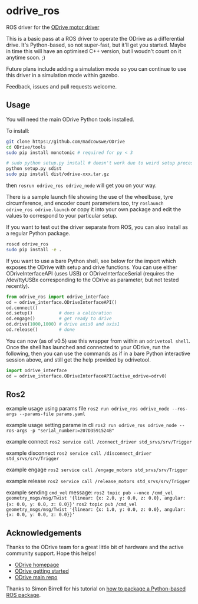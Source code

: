 # odrive_ros
ROS driver for the [ODrive motor driver](https://odriverobotics.com/)

This is a basic pass at a ROS driver to operate the ODrive as a differential drive. It's Python-based, so not super-fast, but it'll get you started. Maybe in time this will have an optimised C++ version, but I woudn't count on it anytime soon. ;)

Future plans include adding a simulation mode so you can continue to use this driver in a simulation mode within gazebo.

Feedback, issues and pull requests welcome.

## Usage

You will need the main ODrive Python tools installed.

To install:
```sh
git clone https://github.com/madcowswe/ODrive
cd ODrive/tools
sudo pip install monotonic # required for py < 3

# sudo python setup.py install # doesn't work due to weird setup process, so do the following:
python setup.py sdist
sudo pip install dist/odrive-xxx.tar.gz
```

then `rosrun odrive_ros odrive_node` will get you on your way. 

There is a sample launch file showing the use of the wheelbase, tyre circumference, and encoder count parameters too, try `roslaunch odrive_ros odrive.launch` or copy it into your own package and edit the values to correspond to your particular setup.

If you want to test out the driver separate from ROS, you can also install as a regular Python package.

```sh
roscd odrive_ros
sudo pip install -e .
```

If you want to use a bare Python shell, see below for the import which exposes the ODrive with setup and drive functions. You can use either ODriveInterfaceAPI (uses USB) or ODriveInterfaceSerial (requires the /dev/ttyUSBx corresponding to the ODrive as parameter, but not tested recently).

```python
from odrive_ros import odrive_interface
od = odrive_interface.ODriveInterfaceAPI()
od.connect()
od.setup()          # does a calibration
od.engage()         # get ready to drive
od.drive(1000,1000) # drive axis0 and axis1
od.release()        # done
```

You can now (as of v0.5) use this wrapper from within an `odrivetool shell`. Once the shell has launched and connected to your ODrive, run the following, then you can use the commands as if in a bare Python interactive session above, and still get the help provided by odrivetool.

```python
import odrive_interface
od = odrive_interface.ODriveInterfaceAPI(active_odrive=odrv0)
```

## Ros2

example usage using params file
`ros2 run odrive_ros odrive_node --ros-args --params-file params.yaml`

example usage setting parame in cli
`ros2 run odrive_ros odrive_node --ros-args -p "serial_number:=207D3591524B"`

example connect
`ros2 service call /connect_driver std_srvs/srv/Trigger`

example disconnect
`ros2 service call /disconnect_driver std_srvs/srv/Trigger`

example engage
`ros2 service call /engage_motors std_srvs/srv/Trigger`

example release
`ros2 service call /release_motors std_srvs/srv/Trigger`

example sending `cmd_vel` message:
`ros2 topic pub --once /cmd_vel geometry_msgs/msg/Twist '{linear: {x: 2.0, y: 0.0, z: 0.0}, angular: {x: 0.0, y: 0.0, z: 0.0}}'`
`ros2 topic pub /cmd_vel geometry_msgs/msg/Twist '{linear: {x: 1.0, y: 0.0, z: 0.0}, angular: {x: 0.0, y: 0.0, z: 0.0}}'`

## Acknowledgements

Thanks to the ODrive team for a great little bit of hardware and the active community support. Hope this helps!

- [ODrive homepage](https://odriverobotics.com)
- [ODrive getting started](https://docs.odriverobotics.com)
- [ODrive main repo](https://github.com/madcowswe/ODrive)

Thanks to Simon Birrell for his tutorial on [how to package a Python-based ROS package](http://www.artificialhumancompanions.com/structure-python-based-ros-package/).

